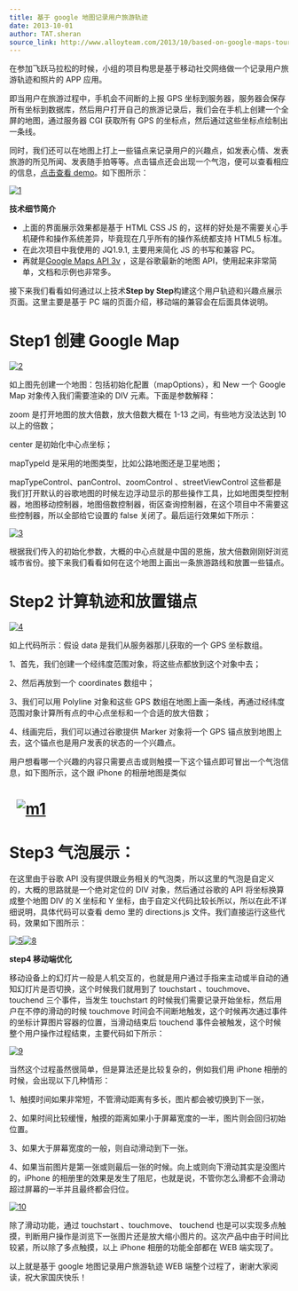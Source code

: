 ```yaml
---
title: 基于 google 地图记录用户旅游轨迹
date: 2013-10-01
author: TAT.sheran
source_link: http://www.alloyteam.com/2013/10/based-on-google-maps-tourist-track-record-user/
---
```


在参加飞跃马拉松的时候，小组的项目构思是基于移动社交网络做一个记录用户旅游轨迹和照片的 APP 应用。

即当用户在旅游过程中，手机会不间断的上报 GPS 坐标到服务器，服务器会保存所有坐标到数据库，然后用户打开自己的旅游记录后，我们会在手机上创建一个全屏的地图，通过服务器 CGI 获取所有 GPS 的坐标点，然后通过这些坐标点绘制出一条线。

同时，我们还可以在地图上打上一些锚点来记录用户的兴趣点，如发表心情、发表旅游的所见所闻、发表随手拍等等。点击锚点还会出现一个气泡，便可以查看相应的信息，[点击查看 demo](http://sheranli.com/wp-content/uploads/2013/10/map/)。如下图所示：

[![](http://www.alloyteam.com/wp-content/uploads/2013/10/1.png "1")](http://www.alloyteam.com/wp-content/uploads/2013/10/1.png)

**技术细节简介**

-   上面的界面展示效果都是基于 HTML CSS JS 的，这样的好处是不需要关心手机硬件和操作系统差异，毕竟现在几乎所有的操作系统都支持 HTML5 标准。
-   在此次项目中我使用的 JQ1.9.1, 主要用来简化 JS 的书写和兼容 PC。
-   再就是[Google Maps API 3v](https://developers.google.com/maps/documentation/javascript/tutorial) ，这是谷歌最新的地图 API，使用起来非常简单，文档和示例也非常多。

接下来我们看看如何通过以上技术**Step by Step**构建这个用户轨迹和兴趣点展示页面。这里主要是基于 PC 端的页面介绍，移动端的兼容会在后面具体说明。

# Step1 创建 Google Map

[![](http://www.alloyteam.com/wp-content/uploads/2013/10/2.png "2")](http://www.alloyteam.com/wp-content/uploads/2013/10/2.png)

如上图先创建一个地图：包括初始化配置（mapOptions），和 New 一个 Google Map 对象传入我们需要渲染的 DIV 元素。下面是参数解释：

zoom 是打开地图的放大倍数，放大倍数大概在 1-13 之间，有些地方没法达到 10 以上的倍数；

center 是初始化中心点坐标；

mapTypeId 是采用的地图类型，比如公路地图还是卫星地图；

mapTypeControl、panControl、zoomControl 、streetViewControl 这些都是我们打开默认的谷歌地图的时候左边浮动显示的那些操作工具，比如地图类型控制器，地图移动控制器，地图倍数控制器，街区查询控制器，在这个项目中不需要这些控制器，所以全部给它设置的 false 关闭了。最后运行效果如下所示：

[![](http://www.alloyteam.com/wp-content/uploads/2013/10/3.png "3")](http://www.alloyteam.com/wp-content/uploads/2013/10/3.png)

根据我们传入的初始化参数，大概的中心点就是中国的恩施，放大倍数刚刚好浏览城市省份。接下来我们看看如何在这个地图上画出一条旅游路线和放置一些锚点。

# Step2 计算轨迹和放置锚点

[![](http://www.alloyteam.com/wp-content/uploads/2013/10/4.png "4")](http://www.alloyteam.com/wp-content/uploads/2013/10/4.png)

如上代码所示：假设 data 是我们从服务器那儿获取的一个 GPS 坐标数组。

1、首先，我们创建一个经纬度范围对象，将这些点都放到这个对象中去；

2、然后再放到一个 coordinates 数组中；

3、我们可以用 Polyline 对象和这些 GPS 数组在地图上画一条线，再通过经纬度范围对象计算所有点的中心点坐标和一个合适的放大倍数；

4、线画完后，我们可以通过谷歌提供 Marker 对象将一个 GPS 锚点放到地图上去，这个锚点也是用户发表的状态的一个兴趣点。

用户想看哪一个兴趣的内容只需要点击或则触摸一下这个锚点即可冒出一个气泡信息，如下图所示，这个跟 iPhone 的相册地图是类似

#   [![](http://www.alloyteam.com/wp-content/uploads/2013/10/m1.jpg "m1")](http://www.alloyteam.com/wp-content/uploads/2013/10/m1.jpg)

# Step3 气泡展示：

在这里由于谷歌 API 没有提供跟业务相关的气泡类，所以这里的气泡是自定义的，大概的思路就是一个绝对定位的 DIV 对象，然后通过谷歌的 API 将坐标换算成整个地图 DIV 的 X 坐标和 Y 坐标，由于自定义代码比较长所以，所以在此不详细说明，具体代码可以查看 demo 里的 directions.js 文件。我们直接运行这些代码，效果如下图所示：

[![](http://www.alloyteam.com/wp-content/uploads/2013/10/5.jpg "5")](http://www.alloyteam.com/wp-content/uploads/2013/10/5.jpg)[![](http://www.alloyteam.com/wp-content/uploads/2013/10/8.jpg "8")](http://www.alloyteam.com/wp-content/uploads/2013/10/8.jpg)

**step4 移动端优化**

移动设备上的幻灯片一般是人机交互的，也就是用户通过手指来主动或半自动的通知幻灯片是否切换，这个时候我们就用到了 touchstart 、touchmove、 touchend 三个事件，当发生 touchstart 的时候我们需要记录开始坐标，然后用户在不停的滑动的时候 touchmove 时间会不间断地触发，这个时候再次通过事件的坐标计算图片容器的位置，当滑动结束后 touchend 事件会被触发，这个时候整个用户操作过程结束，主要代码如下所示：

[![](http://www.alloyteam.com/wp-content/uploads/2013/10/9.png "9")](http://www.alloyteam.com/wp-content/uploads/2013/10/9.png)

当然这个过程虽然很简单，但是算法还是比较复杂的，例如我们用 iPhone 相册的时候，会出现以下几种情形：

1、触摸时间如果非常短，不管滑动距离有多长，图片都会被切换到下一张，

2、如果时间比较缓慢，触摸的距离如果小于屏幕宽度的一半，图片则会回归初始位置。

3、如果大于屏幕宽度的一般，则自动滑动到下一张。

4、如果当前图片是第一张或则最后一张的时候。向上或则向下滑动其实是没图片的，iPhone 的相册里的效果是发生了阻尼，也就是说，不管你怎么滑都不会滑动超过屏幕的一半并且最终都会归位。

[![](http://www.alloyteam.com/wp-content/uploads/2013/10/10.png "10")](http://www.alloyteam.com/wp-content/uploads/2013/10/10.png)

除了滑动功能，通过 touchstart 、touchmove、 touchend 也是可以实现多点触摸，判断用户操作是浏览下一张图片还是放大缩小图片的。这次产品中由于时间比较紧，所以除了多点触摸，以上 iPhone 相册的功能全部都在 WEB 端实现了。

以上就是基于 google 地图记录用户旅游轨迹 WEB 端整个过程了，谢谢大家阅读，祝大家国庆快乐！